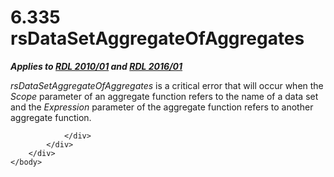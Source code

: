 <html dir="LTR" xmlns:mshelp="http://msdn.microsoft.com/mshelp" xmlns:ddue="http://ddue.schemas.microsoft.com/authoring/2003/5" xmlns:xlink="http://www.w3.org/1999/xlink" xmlns:tool="http://www.microsoft.com/tooltip">
    <head>
        <meta http-equiv="Content-Type" content="text/html; CHARSET=utf-8"></meta>
        <meta name="save" content="history"></meta>
        <title>6.335 rsDataSetAggregateOfAggregates</title>
        <xml>
            <mshelp:toctitle title="6.335 rsDataSetAggregateOfAggregates"></mshelp:toctitle>
            <mshelp:rltitle title="[MS-RDL]: rsDataSetAggregateOfAggregates"></mshelp:rltitle>
            <mshelp:keyword index="A" term="60d66827-a38b-42f9-b19c-5e4d7d42dbcf"></mshelp:keyword>
            <mshelp:attr name="DCSext.ContentType" value="open specification"></mshelp:attr>
            <mshelp:attr name="AssetID" value="60d66827-a38b-42f9-b19c-5e4d7d42dbcf"></mshelp:attr>
            <mshelp:attr name="TopicType" value="kbRef"></mshelp:attr>
            <mshelp:attr name="DCSext.Title" value="[MS-RDL]: rsDataSetAggregateOfAggregates" />
        </xml>
    </head>
    <body>
        <div id="header">
            <h1 class="heading">6.335 rsDataSetAggregateOfAggregates</h1>
        </div>
        <div id="mainSection">
            <div id="mainBody">
                <div id="allHistory" class="saveHistory"></div>
                <div id="sectionSection0" class="section" name="collapseableSection">
                    

<p><b><i>Applies to </i></b><a href="3428e690-a348-4ec7-8a6a-8efb42d2cdee.html"><b><i>RDL 2010/01</i></b></a><b><i>
and </i></b><a href="52ce3983-2bfc-4e72-9359-42aaf5fe4509.html"><b><i>RDL 2016/01</i></b></a></p>

<p><i>rsDataSetAggregateOfAggregates</i> is a critical error
that will occur when the <i>Scope</i> parameter of an aggregate function refers
to the name of a data set and the <i>Expression</i> parameter of the aggregate
function refers to another aggregate function.</p>


                </div>
            </div>
        </div>
    </body>
</html>